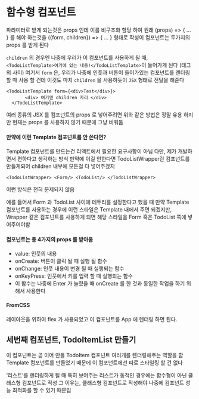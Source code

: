 # 함수형 컴포넌트

파라미터로 받게 되는것은 props 인데 이를 비구조화 할당 하여 원래 (props) => { ... } 를 해야 하는것을 ({form, children}) => { ... } 형태로 작성이 컴포넌트는 두가지의 props 를 받게 된다

`children` 의 경우엔 나중에 우리가 이 컴포넌트를 사용하게 될 때,
`<TodoListTemplate>여기에 있는 내용!</TodoListTemplate>`이 들어가게 된다 (태그의 사이)
여기서 `form` 은, 우리가 나중에 인풋과 버튼이 들어가있는 컴포넌트를 렌더링 할 때 사용 할 건데
이것도 마치 `children` 을 사용하듯이 `JSX` 형태로 전달을 해준다

```
<TodoListTemplate form={<div>Test</div>}>
       <div> 여기엔 children 자리 </div>
  </TodoListTemplate>
```

여러 종류의 JSX 를 컴포넌트의 props 로 넣어주려면 위와 같은 방법은 정말 유용
하지만 현재는 props 를 사용하지 않기 때문에 그냥 비워둠

#### 만약에 이런 Template 컴포넌트를 안 쓴다면?

Template 컴포넌트를 만드는건 리액트에서 필요한 요구사항이 아님
다만, 제가 개발하면서 편하다고 생각하는 방식 만약에 이걸 안한다면 TodoListWrapper란 컴포넌트를 만들게되어 children 내부에 모든걸 다 넣어주겠지


```
<TodoListWrapper> <Form/> <TodoList/> </TodoListWrapper>
```
이런 방식은 전혀 문제되지 않음

예를 들어서 Form 과 TodoList 사이에 테두리를 설정한다고 했을 때
만약 Template 컴포넌트를 사용하는 경우에 이런 스타일은 Template 내에서 주면 되겠지만,
Wrapper 같은 컴포넌트를 사용하게 되면 해당 스타일을 Form 혹은 TodoList 쪽에 넣어주어야함

#### 컴포넌트는 총 4가지의 props 를 받아옴

- value: 인풋의 내용
- onCreate: 버튼이 클릭 될 때 실행 될 함수
- onChange: 인풋 내용이 변경 될 때 실행되는 함수
- onKeyPress: 인풋에서 키를 입력 할 때 실행되는 함수
- 이 함수는 나중에 Enter 가 눌렸을 때 onCreate 를 한 것과 동일한 작업을 하기 위해서 사용한다

#### FromCSS
레이아웃을 위하여 flex 가 사용되었고 이 컴포넌트를 App 에 렌더링 하면 된다.


## 세번째 컴포넌트, TodoItemList 만들기
이 컴포넌트는 곧 이어 만들 TodoItem 컴포넌트 여러개를 렌더링해주는 역할을 함
Template 컴포넌트를 만들었기 때문에 이 컴포넌트에선 따로 스타일링 할 건 없다

‘리스트’를 렌더링하게 될 때
특히 보여주는 리스트가 동적인 경우에는 함수형이 아닌 클래스형 컴포넌트로 작성
그 이유는, 클래스형 컴포넌트로 작성해야 나중에 컴포넌트 성능 최적화를 할 수 있기 때문임